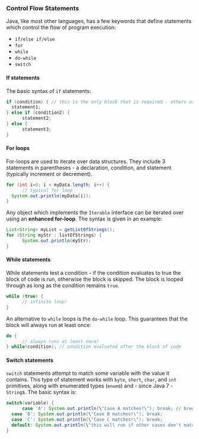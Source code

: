 ### Control Flow Statements
Java, like most other languages, has a few keywords that define statements which control the flow of program execution:
* `if/else if/else`
* `for`
* `while`
* `do-while`
* `switch`

#### If statements
The basic syntax of `if` statements:
```java
if (condition) { // this is the only block that is required - others are optional
  statement1;
} else if (condition2) {
      statement2;
} else {
      statement3;
}
```

#### For loops
For-loops are used to iterate over data structures. They include 3 statements in parentheses - a declaration, condition, and statement (typically increment or decrement).
```java
for (int i=0; i < myData.length; i++) {
      // typical for loop
  System.out.println(myData[i]);
}
```

Any object which implements the `Iterable` interface can be iterated over using an **enhanced for-loop**. The syntax is given in an example:

```java
List<String> myList = getListOfStrings();
for (String myStr : listOfStrings) {
      System.out.println(myStr);
}
```

#### While statements
While statements test a condition - if the condition evaluates to true the block of code is run, otherwise the block is skipped. The block is looped through as long as the condition remains `true`.
```java
while (true) {
      // infinite loop!
}
```

An alternative to `while` loops is the `do-while` loop. This guarantees that the block will always run at least once:
```java
do {
      // always runs at least once!
} while(condition); // condition evaluated after the block of code
```

#### Switch statements
`switch` statements attempt to match some variable with the value it contains. This type of statement works with `byte`, `short`, `char`, and `int` primitives, along with enumerated types (`enum`s) and - since Java 7 - `String`s. The basic syntax is:

```java
switch(variable) {
      case 'A': System.out.println(\"Case A matches!\"); break; // break is REQUIRED, unless you want control flow to \"fall through\" to the next case
  case 'B': System.out.println(\"Case B matches!\"); break;
  case 'C': System.out.println(\"Case C matches!\"); break;
  default: System.out.println(\"this will run if other cases don't match\"); break;
}
```